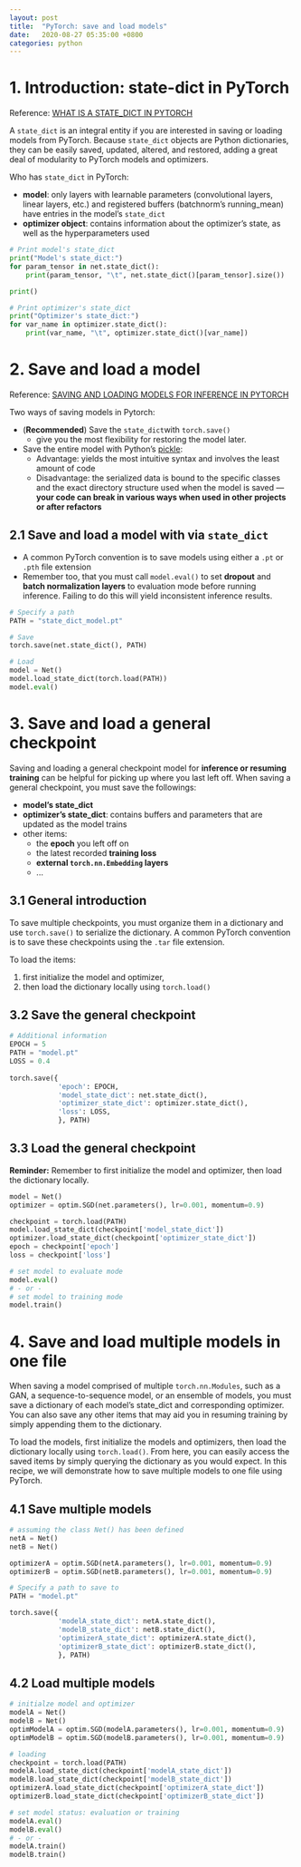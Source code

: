 ```yaml
---
layout: post
title:  "PyTorch: save and load models"
date:   2020-08-27 05:35:00 +0800
categories: python
---
```




# 1. Introduction: state-dict  in PyTorch

Reference: [WHAT IS A STATE_DICT IN PYTORCH](https://pytorch.org/tutorials/recipes/recipes/what_is_state_dict.html)

A `state_dict` is an integral entity if you are interested in saving or loading models from PyTorch. Because `state_dict` objects are Python dictionaries, they can be easily saved, updated, altered, and restored, adding a great deal of modularity to PyTorch models and optimizers. 

Who has `state_dict` in PyTorch:

* **model**: only layers with learnable parameters (convolutional layers, linear layers, etc.) and registered buffers (batchnorm’s running_mean) have entries in the model’s `state_dict`
* **optimizer object**:  contains information about the optimizer’s state, as well as the hyperparameters used

```python
# Print model's state_dict
print("Model's state_dict:")
for param_tensor in net.state_dict():
    print(param_tensor, "\t", net.state_dict()[param_tensor].size())

print()

# Print optimizer's state_dict
print("Optimizer's state_dict:")
for var_name in optimizer.state_dict():
    print(var_name, "\t", optimizer.state_dict()[var_name])
```

# 2. Save and load a model

Reference: [SAVING AND LOADING MODELS FOR INFERENCE IN PYTORCH](https://pytorch.org/tutorials/recipes/recipes/saving_and_loading_models_for_inference.html)

Two ways of saving models in Pytorch:

* (**Recommended**) Save the `state_dict`with `torch.save()`
  * give you the most flexibility for restoring the model later.
* Save the entire model with Python’s [pickle](https://docs.python.org/3/library/pickle.html):
  * Advantage: yields the most intuitive syntax and involves the least amount of code
  * Disadvantage: the serialized data is bound to the specific classes and the exact directory structure used when the model is saved —  **your code can break in various ways when used in other projects or after refactors**

##  2.1 Save and load a model with via `state_dict`

* A common PyTorch convention is to save models using either a `.pt` or `.pth` file extension
* Remember too, that you must call `model.eval()` to set **dropout** and **batch normalization layers** to evaluation mode before running inference. Failing to do this will yield inconsistent inference results.

```python
# Specify a path
PATH = "state_dict_model.pt"

# Save
torch.save(net.state_dict(), PATH)

# Load
model = Net()
model.load_state_dict(torch.load(PATH))
model.eval()
```

# 3. Save and load a general checkpoint

Saving and loading a general checkpoint model for **inference or resuming training** can be helpful for picking up where you last left off. When saving a general checkpoint, you must save the followings:

* **model’s state_dict**
* **optimizer’s state_dict**: contains buffers and parameters that are updated as the model trains
* other items: 
  * the **epoch** you left off on
  * the latest recorded **training loss**
  * **external `torch.nn.Embedding` layers**
  * ...

## 3.1 General introduction

To save multiple checkpoints, you must organize them in a dictionary and use `torch.save()` to serialize the dictionary. A common PyTorch convention is to save these checkpoints using the `.tar` file extension. 

To load the items: 

1. first initialize the model and optimizer, 
2. then load the dictionary locally using `torch.load()`

##  3.2 Save the general checkpoint

```python
# Additional information
EPOCH = 5
PATH = "model.pt"
LOSS = 0.4
	
torch.save({
            'epoch': EPOCH,
            'model_state_dict': net.state_dict(),
            'optimizer_state_dict': optimizer.state_dict(),
            'loss': LOSS,
            }, PATH)
```

##  3.3 Load the general checkpoint

**Reminder:** Remember to first initialize the model and optimizer, then load the dictionary locally.

```python
model = Net()
optimizer = optim.SGD(net.parameters(), lr=0.001, momentum=0.9)

checkpoint = torch.load(PATH)
model.load_state_dict(checkpoint['model_state_dict'])
optimizer.load_state_dict(checkpoint['optimizer_state_dict'])
epoch = checkpoint['epoch']
loss = checkpoint['loss']

# set model to evaluate mode
model.eval()
# - or -
# set model to training mode
model.train()
```

# 4. Save and load multiple models in one file

When saving a model comprised of multiple `torch.nn.Modules`, such as a GAN, a sequence-to-sequence model, or an ensemble of models, you must save a dictionary of each model’s state_dict and corresponding optimizer. You can also save any other items that may aid you in resuming training by simply appending them to the dictionary. 

To load the models, first initialize the models and optimizers, then load the dictionary locally using `torch.load()`. From here, you can easily access the saved items by simply querying the dictionary as you would expect. In this recipe, we will demonstrate how to save multiple models to one file using PyTorch.

## 4.1 Save multiple models

```python
# assuming the class Net() has been defined
netA = Net()
netB = Net()

optimizerA = optim.SGD(netA.parameters(), lr=0.001, momentum=0.9)
optimizerB = optim.SGD(netB.parameters(), lr=0.001, momentum=0.9)

# Specify a path to save to
PATH = "model.pt"

torch.save({
            'modelA_state_dict': netA.state_dict(),
            'modelB_state_dict': netB.state_dict(),
            'optimizerA_state_dict': optimizerA.state_dict(),
            'optimizerB_state_dict': optimizerB.state_dict(),
            }, PATH)
```

## 4.2 Load multiple models

```python
# initialze model and optimizer
modelA = Net()
modelB = Net()
optimModelA = optim.SGD(modelA.parameters(), lr=0.001, momentum=0.9)
optimModelB = optim.SGD(modelB.parameters(), lr=0.001, momentum=0.9)

# loading
checkpoint = torch.load(PATH)
modelA.load_state_dict(checkpoint['modelA_state_dict'])
modelB.load_state_dict(checkpoint['modelB_state_dict'])
optimizerA.load_state_dict(checkpoint['optimizerA_state_dict'])
optimizerB.load_state_dict(checkpoint['optimizerB_state_dict'])

# set model status: evaluation or training
modelA.eval()
modelB.eval()
# - or -
modelA.train()
modelB.train()
```


